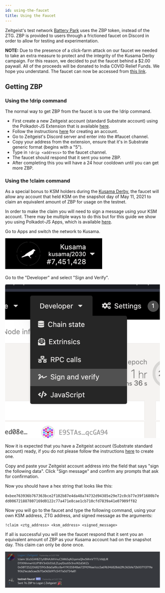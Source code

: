 ```yaml
---
id: using-the-faucet
title: Using the Faucet
---
```


Zeitgeist's test network [Battery Park](./battery-park) uses the ZBP token,
instead of the ZTG. ZBP is provided to users through a frictioned faucet on
Discord in order to allow for testing and experimentation.

__NOTE:__ Due to the presence of a click-farm attack on our faucet we needed to take an
extra measure to protect and the integrity of the Kusama Derby campaign. For this reason,
we decided to put the faucet behind a $2.00 paywall. All of the proceeds will be donated to India
COVID Relief Funds. We hope you understand. The faucet can now be accessed from [this link](https://launchpass.com/kusama-derby-faucet/faucet).

## Getting ZBP

### Using the !drip command

The normal way to get ZBP from the faucet is to use the !drip command.

- First create a new Zeitgeist account (standard Substrate account) using the
  Polkadot-JS Extension that is available
  [here](https://polkadot.js.org/extension/).
- Follow the instructions
  [here](./how-to-participate-in-derby#create-a-zeitgeist-account) for creating
  an account.
- Go to Zeitgeist's Discord server and enter into the #faucet channel.
- Copy your address from the extension, ensure that it's in Substrate generic
  format (begins with a "5").
- Type in `!drip <address>` to the faucet channel.
- The faucet should respond that it sent you some ZBP.
- After completing this you will have a 24 hour cooldown until you can get more
  ZBP.

### Using the !claim command

As a special bonus to KSM holders during the
[Kusama Derby](https://proto.zeitgeist.pm/kusama-derby), the faucet will allow
any account that held KSM on the snapshot day of May 11, 2021 to claim an
equivalent amount of ZBP for usage on the testnet.

In order to make the claim you will need to sign a message using your KSM
account. There may be multiple ways to do this but for this guide we show you
using Polkadot-JS Apps, which is available [here](https://polkadot.js.org/apps).

Go to Apps and switch the network to Kusama.

![apps kusama](./../static/img/apps_kusama.png)

Go to the "Developer" and select "Sign and Verify".

![sign and verify](./../static/img/sign_and_verify.png)

Now it is expected that you have a Zeitgeist account (Substrate standard
account) ready, if you do not please follow the instructions
[here](./how-to-participate-in-derby#create-a-zeitgeist-account) to create one.

Copy and paste your Zeitgeist account address into the field that says "sign the
following data". Click "Sign message" and confirm any prompts that ask for
confirmation.

Now you should have a hex string that looks like this:

`0xbee763936b767363bce2f102b87e4da48a74732d94385e29e72c0cb77e39f1680b7edd006721887807169d0122c77a471e8cae1cb710cfd7839a41e07909ff82`

Now you will go to the faucet and type the following command, using your own KSM
address, ZTG address, and signed message as the arguments:

```
!claim <ztg_address> <ksm_address> <signed_message>
```

If all is successful you will see the faucet respond that it sent you an
equivalent amount of ZBP as your Kusama account had on the snapshot day. This
claim can only be done once.

![faucet claim](./../static/img/faucet_claim.png)
